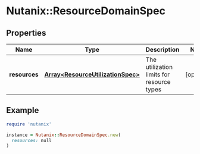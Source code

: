 # Nutanix::ResourceDomainSpec

## Properties

| Name | Type | Description | Notes |
| ---- | ---- | ----------- | ----- |
| **resources** | [**Array&lt;ResourceUtilizationSpec&gt;**](ResourceUtilizationSpec.md) | The utilization limits for resource types | [optional] |

## Example

```ruby
require 'nutanix'

instance = Nutanix::ResourceDomainSpec.new(
  resources: null
)
```

